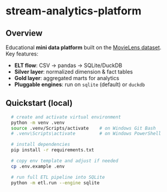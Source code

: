 # stream-analytics-platform

## Overview
Educational **mini data platform** built on the [MovieLens dataset](https://grouplens.org/datasets/movielens/).  
Key features:
- **ELT flow**: CSV → pandas → SQLite/DuckDB
- **Silver layer**: normalized dimension & fact tables
- **Gold layer**: aggregated marts for analytics
- **Pluggable engines**: run on `sqlite` (default) or `duckdb`

## Quickstart (local)
```bash
  # create and activate virtual environment
  python -m venv .venv
  source .venv/Scripts/activate    # on Windows Git Bash
  # .venv\Scripts\activate         # on Windows PowerShell

  # install dependencies
  pip install -r requirements.txt

  # copy env template and adjust if needed
  cp .env.example .env

  # run full ETL pipeline into SQLite
  python -m etl.run --engine sqlite
```
